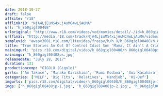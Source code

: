 ```yaml
---
date: 2018-10-27
draft: false
affsite: "r18"
afflinkr18: "NjA4LjEuMS4xLjAuMC4wLjAuMA"
url: "h_860gigl00408"
urloriginal: "http://www.r18.com/videos/vod/movies/detail/-/id=h_860gigl00408"
urlfinal: "http://media.r18.com/track/NjA4LjEuMS4xLjAuMC4wLjAuMA/videos/vod/movies/detail/-/id=h_860gigl00408"
samplevid: "awspv3001.r18.com/litevideo/freepv/h/h_8/h_860gigl00408/h_860gigl00408_dmb_w.mp4"
title: "True Stories An Out Of Control Idiot Son 'Mama, It Ain't A Crime, So Let's Fuck!'"
mainimgurl: "pics.r18.com/digital/video/h_860gigl00408/h_860gigl00408ps.jpg"
mainimgs: "h_860gigl00408ps.jpg"
releasedate: "July 28, 2017"
duration: 131
productioncomp: "GIGOLO (Gigolo)"
girls: ['An Takase', 'Minako Kirishima', 'Rumi Kodama', 'Aoi Kasahara']
categories: ['MILF', 'Big Tits', 'Relatives', 'Handjob', 'Hi-Def']
imgurls: ['pics.r18.com/digital/video/h_860gigl00408/h_860gigl00408jp-1.jpg', 'pics.r18.com/digital/video/h_860gigl00408/h_860gigl00408jp-2.jpg', 'pics.r18.com/digital/video/h_860gigl00408/h_860gigl00408jp-3.jpg', 'pics.r18.com/digital/video/h_860gigl00408/h_860gigl00408jp-4.jpg', 'pics.r18.com/digital/video/h_860gigl00408/h_860gigl00408jp-5.jpg', 'pics.r18.com/digital/video/h_860gigl00408/h_860gigl00408jp-6.jpg', 'pics.r18.com/digital/video/h_860gigl00408/h_860gigl00408jp-7.jpg', 'pics.r18.com/digital/video/h_860gigl00408/h_860gigl00408jp-8.jpg', 'pics.r18.com/digital/video/h_860gigl00408/h_860gigl00408jp-9.jpg', 'pics.r18.com/digital/video/h_860gigl00408/h_860gigl00408jp-10.jpg', 'pics.r18.com/digital/video/h_860gigl00408/h_860gigl00408jp-11.jpg', 'pics.r18.com/digital/video/h_860gigl00408/h_860gigl00408jp-12.jpg', 'pics.r18.com/digital/video/h_860gigl00408/h_860gigl00408jp-13.jpg', 'pics.r18.com/digital/video/h_860gigl00408/h_860gigl00408jp-14.jpg', 'pics.r18.com/digital/video/h_860gigl00408/h_860gigl00408jp-15.jpg', 'pics.r18.com/digital/video/h_860gigl00408/h_860gigl00408jp-16.jpg', 'pics.r18.com/digital/video/h_860gigl00408/h_860gigl00408jp-17.jpg', 'pics.r18.com/digital/video/h_860gigl00408/h_860gigl00408jp-18.jpg', 'pics.r18.com/digital/video/h_860gigl00408/h_860gigl00408jp-19.jpg', 'pics.r18.com/digital/video/h_860gigl00408/h_860gigl00408jp-20.jpg']
imgs: ['h_860gigl00408jp-1.jpg', 'h_860gigl00408jp-2.jpg', 'h_860gigl00408jp-3.jpg', 'h_860gigl00408jp-4.jpg', 'h_860gigl00408jp-5.jpg', 'h_860gigl00408jp-6.jpg', 'h_860gigl00408jp-7.jpg', 'h_860gigl00408jp-8.jpg', 'h_860gigl00408jp-9.jpg', 'h_860gigl00408jp-10.jpg', 'h_860gigl00408jp-11.jpg', 'h_860gigl00408jp-12.jpg', 'h_860gigl00408jp-13.jpg', 'h_860gigl00408jp-14.jpg', 'h_860gigl00408jp-15.jpg', 'h_860gigl00408jp-16.jpg', 'h_860gigl00408jp-17.jpg', 'h_860gigl00408jp-18.jpg', 'h_860gigl00408jp-19.jpg', 'h_860gigl00408jp-20.jpg']
---
```

